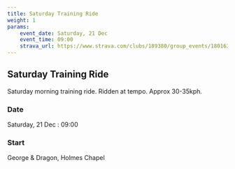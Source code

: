 ```yaml
---
title: Saturday Training Ride
weight: 1
params:
    event_date: Saturday, 21 Dec
    event_time: 09:00
    strava_url: https://www.strava.com/clubs/189380/group_events/1801637
---
```


## Saturday Training Ride 

Saturday morning training ride. Ridden at tempo. Approx 30-35kph.

### Date

Saturday, 21 Dec : 09:00

### Start

George &amp; Dragon, Holmes Chapel


